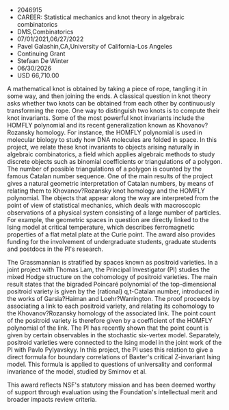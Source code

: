 
* 2046915
* CAREER: Statistical mechanics and knot theory in algebraic combinatorics
* DMS,Combinatorics
* 07/01/2021,06/27/2022
* Pavel Galashin,CA,University of California-Los Angeles
* Continuing Grant
* Stefaan De Winter
* 06/30/2026
* USD 66,710.00

A mathematical knot is obtained by taking a piece of rope, tangling it in some
way, and then joining the ends. A classical question in knot theory asks whether
two knots can be obtained from each other by continuously transforming the rope.
One way to distinguish two knots is to compute their knot invariants. Some of
the most powerful knot invariants include the HOMFLY polynomial and its recent
generalization known as Khovanov?Rozansky homology. For instance, the HOMFLY
polynomial is used in molecular biology to study how DNA molecules are folded in
space. In this project, we relate these knot invariants to objects arising
naturally in algebraic combinatorics, a field which applies algebraic methods to
study discrete objects such as binomial coefficients or triangulations of a
polygon. The number of possible triangulations of a polygon is counted by the
famous Catalan number sequence. One of the main results of the project gives a
natural geometric interpretation of Catalan numbers, by means of relating them
to Khovanov?Rozansky knot homology and the HOMFLY polynomial. The objects that
appear along the way are interpreted from the point of view of statistical
mechanics, which deals with macroscopic observations of a physical system
consisting of a large number of particles. For example, the geometric spaces in
question are directly linked to the Ising model at critical temperature, which
describes ferromagnetic properties of a flat metal plate at the Curie point. The
award also provides funding for the involvement of undergraduate students,
graduate students and postdocs in the PI's research.

The Grassmannian is stratified by spaces known as positroid varieties. In a
joint project with Thomas Lam, the Principal Investigator (PI) studies the mixed
Hodge structure on the cohomology of positroid varieties. The main result states
that the bigraded Poincaré polynomial of the top-dimensional positroid variety
is given by the (rational) q,t-Catalan number, introduced in the works of
Garsia?Haiman and Loehr?Warrington. The proof proceeds by associating a link to
each positroid variety, and relating its cohomology to the Khovanov?Rozansky
homology of the associated link. The point count of the positroid variety is
therefore given by a coefficient of the HOMFLY polynomial of the link. The PI
has recently shown that the point count is given by certain observables in the
stochastic six-vertex model. Separately, positroid varieties were connected to
the Ising model in the joint work of the PI with Pavlo Pylyavskyy. In this
project, the PI uses this relation to give a direct formula for boundary
correlations of Baxter's critical Z-invariant Ising model. This formula is
applied to questions of universality and conformal invariance of the model,
studied by Smirnov et al.

This award reflects NSF's statutory mission and has been deemed worthy of
support through evaluation using the Foundation's intellectual merit and broader
impacts review criteria.
